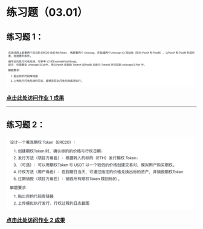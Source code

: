 # 练习题（03.01）

## 练习题 1：

![IMG0_Task1](./Task1_FlashSwap/images/IMG0_Task1.png)

**[点击此处访问作业 1 成果](./Task1_FlashSwap/README.md)**

---

## 练习题 2：

![IMG0_Task2](./Task2_CallOption/images/IMG0_Task2.png)

**[点击此处访问作业 2 成果](./Task2_CallOption/README.md)**

